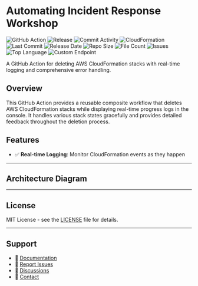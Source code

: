 # Automating Incident Response Workshop

![GitHub Action](https://img.shields.io/badge/GitHub-Action-blue?logo=github)&nbsp;![Release](https://github.com/subhamay-bhattacharyya/2801-security-compliance-cft/actions/workflows/release.yaml/badge.svg)&nbsp;![Commit Activity](https://img.shields.io/github/commit-activity/t/subhamay-bhattacharyya/2801-security-compliance-cft)&nbsp;![CloudFormation](https://img.shields.io/badge/AWS-CloudFormation-orange?logo=amazonaws)&nbsp;![Last Commit](https://img.shields.io/github/last-commit/subhamay-bhattacharyya/2801-security-compliance-cft)&nbsp;![Release Date](https://img.shields.io/github/release-date/subhamay-bhattacharyya/2801-security-compliance-cft)&nbsp;![Repo Size](https://img.shields.io/github/repo-size/subhamay-bhattacharyya/2801-security-compliance-cft)&nbsp;![File Count](https://img.shields.io/github/directory-file-count/subhamay-bhattacharyya/2801-security-compliance-cft)&nbsp;![Issues](https://img.shields.io/github/issues/subhamay-bhattacharyya/2801-security-compliance-cft)&nbsp;![Top Language](https://img.shields.io/github/languages/top/subhamay-bhattacharyya/2801-security-compliance-cft)&nbsp;![Custom Endpoint](https://img.shields.io/endpoint?url=https://gist.githubusercontent.com/bsubhamay/da3dd3aa33c979318c655afca43ddeb5/raw/2801-security-compliance-cft.json?)


A GitHub Action for deleting AWS CloudFormation stacks with real-time logging and comprehensive error handling.

## Overview

This GitHub Action provides a reusable composite workflow that deletes AWS CloudFormation stacks while displaying real-time progress logs in the console. It handles various stack states gracefully and provides detailed feedback throughout the deletion process.

## Features

- ✅ **Real-time Logging**: Monitor CloudFormation events as they happen

---

## Architecture Diagram


---

## License

MIT License - see the [LICENSE](LICENSE) file for details.

---

## Support

- 📖 [Documentation](https://github.com/subhamay-bhattacharyya/2801-security-compliance-cft/wiki)
- 🐛 [Report Issues](https://github.com/subhamay-bhattacharyya/2801-security-compliance-cft/issues)
- 💬 [Discussions](https://github.com/subhamay-bhattacharyya/2801-security-compliance-cft/discussions)
- 📧 [Contact](mailto:support@subhamay.aws@gmail.com)